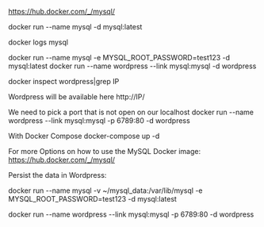 https://hub.docker.com/_/mysql/

docker run --name mysql -d mysql:latest

docker logs mysql

docker run --name mysql -e MYSQL_ROOT_PASSWORD=test123 -d mysql:latest
docker run --name wordpress --link mysql:mysql -d wordpress

docker inspect wordpress|grep IP

Wordpress will be available here
http://IP/

We need to pick a port that is not open on our localhost
docker run --name wordpress --link mysql:mysql -p 6789:80 -d wordpress

With Docker Compose
docker-compose up -d

For more Options on how to use the MySQL Docker image:
https://hub.docker.com/_/mysql/

Persist the data in Wordpress:

docker run --name mysql -v ~/mysql_data:/var/lib/mysql -e MYSQL_ROOT_PASSWORD=test123 -d mysql:latest

docker run --name wordpress --link mysql:mysql -p 6789:80 -d wordpress



